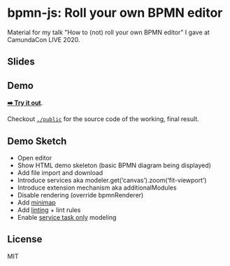 # bpmn-js: Roll your own BPMN editor

Material for my talk "How to (not) roll your own BPMN editor" I gave at CamundaCon LIVE 2020.


## Slides


## Demo

[__:arrow_right: Try it out__](https://cdn.statically.io/gh/nikku/roll-your-own-bpmn-editor/v0.0.4/public/index.html).

Checkout [`./public`](./public) for the source code of the working, final result.


## Demo Sketch

* Open editor
* Show HTML demo skeleton (basic BPMN diagram being displayed)
* Add file import and download
* Introduce services aka modeler.get(‘canvas’).zoom(‘fit-viewport’)
* Introduce extension mechanism aka additionalModules
* Disable rendering (override bpmnRenderer)
* Add [minimap](https://github.com/bpmn-io/diagram-js-minimap)
* Add [linting](https://github.com/bpmn-io/bpmn-js-bpmnlint) + lint rules
* Enable [service task only](./service-task-only) modeling


## License

MIT

